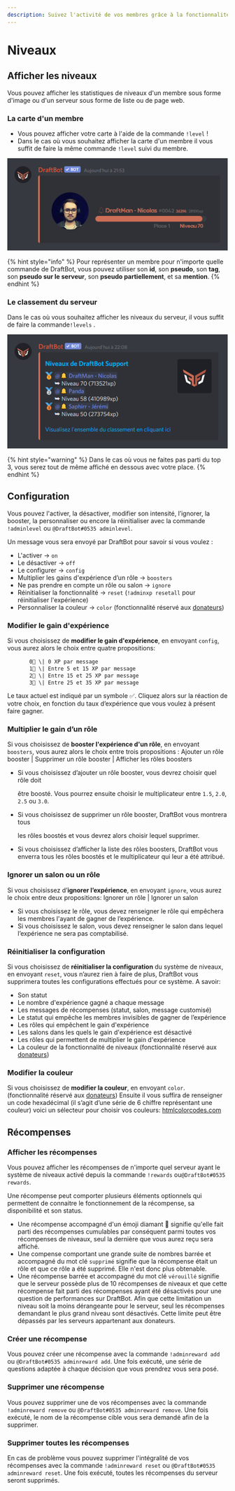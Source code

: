```yaml
---
description: Suivez l'activité de vos membres grâce à la fonctionnalité de niveaux.
---
```


# Niveaux

## Afficher les niveaux

Vous pouvez afficher les statistiques de niveaux d'un membre sous forme d'image ou d'un serveur sous forme de liste ou de page web.

### La carte d'un membre

* Vous pouvez afficher votre carte à l'aide de la commande `!level` !
* Dans le cas où vous souhaitez afficher la carte d'un membre il vous suffit de faire la même commande `!level` suivi du membre.

![](../.gitbook/assets/image%20%287%29.png)

{% hint style="info" %}
Pour représenter un membre pour n'importe quelle commande de DraftBot, vous pouvez utiliser son **id**, son **pseudo**, son **tag**, son **pseudo sur le serveur**, son **pseudo partiellement**, et sa **mention**.
{% endhint %}

### Le classement du serveur

Dans le cas où vous souhaitez afficher les niveaux du serveur, il vous suffit de faire la commande`!levels` . 

![](../.gitbook/assets/image%20%288%29.png)

{% hint style="warning" %}
Dans le cas où vous ne faites pas parti du top 3, vous serez tout de même affiché en dessous avec votre place.
{% endhint %}

## Configuration

Vous pouvez l'activer, la désactiver, modifier son intensité, l’ignorer, la booster, la personnaliser ou encore la réinitialiser avec la commande `!adminlevel` ou `@DraftBot#0535 adminlevel`. 

Un message vous sera envoyé par DraftBot pour savoir si vous voulez :

* L'activer → `on`
* Le désactiver → `off`
* Le configurer → `config`
* Multiplier les gains d'expérience d’un rôle → `boosters`
* Ne pas prendre en compte un rôle ou salon → `ignore` 
* Réinitialiser la fonctionnalité → `reset` \(`!adminxp resetall` pour réinitialiser l'expérience\)
* Personnaliser la couleur → `color` \(fonctionnalité réservé aux [donateurs](https://www.draftbot.fr/donateurs)\)

### **Modifier le gain d'expérience**

Si vous choisissez de **modifier le gain d'expérience**, en envoyant `config`, vous aurez alors le choix entre quatre propositions:

           0⃣ \| 0 XP par message  
           1⃣ \| Entre 5 et 15 XP par message  
           2⃣ \| Entre 15 et 25 XP par message  
           3⃣ \| Entre 25 et 35 XP par message  
  
Le taux actuel est indiqué par un symbole ✅. Cliquez alors sur la réaction de votre choix, en fonction du taux d’expérience que vous voulez à présent faire gagner. 

### **Multiplier le gain d’un rôle**

Si vous choisissez de **booster l'expérience d'un rôle**, en envoyant `boosters`, vous aurez alors le choix entre trois propositions : Ajouter un rôle booster \| Supprimer un rôle booster \| Afficher les rôles boosters

* Si vous choisissez d’ajouter un rôle booster, vous devrez choisir quel rôle doit

  être boosté. Vous pourrez ensuite choisir le multiplicateur entre `1.5`, `2.0`, `2.5` ou `3.0`.

* Si vous choisissez de supprimer un rôle booster, DraftBot vous montrera tous

  les rôles boostés et vous devrez alors choisir lequel supprimer.

* Si vous choisissez d’afficher la liste des rôles boosters, DraftBot vous enverra tous les rôles boostés et le multiplicateur qui leur a été attribué.

### Ignorer un salon ou un rôle

Si vous choisissez d’**ignorer l’expérience**, en envoyant `ignore`, vous aurez le choix entre deux propositions: Ignorer un rôle \| Ignorer un salon 

* Si vous choisissez le rôle, vous devez renseigner le rôle qui empêchera les membres l'ayant de gagner de l’expérience. 
* Si vous choisissez le salon, vous devez renseigner le salon dans lequel l’expérience ne sera pas comptabilisé.

### Réinitialiser la configuration

Si vous choisissez de **réinitialiser la configuration** du système de niveaux, en envoyant `reset`, vous n’aurez rien à faire de plus, DraftBot vous supprimera toutes les configurations effectués pour ce système. A savoir:

* Son statut
* Le nombre d'expérience gagné a chaque message
* Les messages de récompenses \(statut, salon, message customisé\)
* Le statut qui empêche les membres invisibles de gagner de l’expérience
* Les rôles qui empêchent le gain d'expérience
* Les salons dans les quels le gain d'expérience est désactivé
* Les rôles qui permettent de multiplier le gain d'expérience
* La couleur de la fonctionnalité de niveaux \(fonctionnalité réservé aux [donateurs](https://www.draftbot.fr/donateurs)\)

### Modifier la couleur

Si vous choisissez de **modifier la couleur**, en envoyant `color`. \(fonctionnalité réservé aux [donateurs](https://www.draftbot.fr/donateurs)\) Ensuite il vous suffira de renseigner un code hexadécimal \(il s’agit d’une série de 6 chiffre représentant une couleur\) voici un sélecteur pour choisir vos couleurs: [htmlcolorcodes.com](https://htmlcolorcodes.com/)

## Récompenses

### Afficher les récompenses

Vous pouvez afficher les récompenses de n'importe quel serveur ayant le système de niveaux activé depuis la commande `!rewards` ou`@DraftBot#0535 rewards`.

Une récompense peut comporter plusieurs éléments optionnels qui permettent de connaitre le fonctionnement de la récompense, sa disponibilité et son status.

* Une récompense accompagné d'un émoji diamant 🔹 signifie qu'elle fait parti des récompenses cumulables par conséquent parmi toutes vos récompenses de niveaux, seul la dernière que vous aurez reçu sera affiché.
* Une compense comportant une grande suite de nombres barrée et accompagné du mot clé `supprimé` signifie que la récompense était un rôle et que ce rôle a été supprimé. Elle n'est donc plus obtenable.
* Une récompense barrée et accompagné du mot clé `vérouillé` signifie que le serveur possède plus de 10 récompenses de niveaux et que cette récompense fait parti des récompenses ayant été désactivés pour une question de performances sur DraftBot. Afin que cette limitation un niveau soit la moins dérangeante pour le serveur, seul les récompenses demandant le plus grand niveau sont désactivés. Cette limite peut être dépassés par les serveurs appartenant aux donateurs.

###  Créer une récompense

Vous pouvez créer une récompense avec la commande `!adminreward add` ou `@DraftBot#0535 adminreward add`. Une fois exécuté, une série de questions adaptée à chaque décision que vous prendrez vous sera posé.

### Supprimer une récompense

Vous pouvez supprimer une de vos récompenses avec la commande `!adminreward remove` ou `@DraftBot#0535 adminreward remove`. Une fois exécuté, le nom de la récompense cible vous sera demandé afin de la supprimer.

### Supprimer toutes les récompenses

En cas de problème vous pouvez supprimer l'intégralité de vos récompenses avec la commande `!adminreward reset` ou `@DraftBot#0535 adminreward reset`. Une fois exécuté, toutes les récompenses du serveur seront supprimés.

